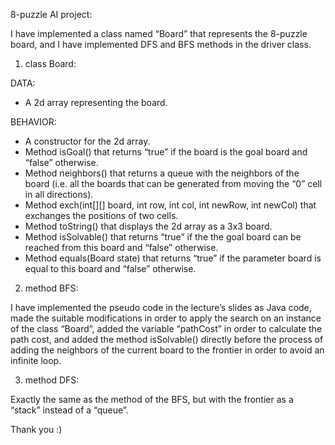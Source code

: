 8-puzzle AI project:


I have implemented a class named “Board” that represents the 8-puzzle board, and I have implemented DFS and BFS methods in the driver class.


1) class Board:

DATA:

- A 2d array representing the board.

BEHAVIOR:

- A constructor for the 2d array.
- Method isGoal() that returns “true” if the board is the goal board and “false” otherwise.
- Method neighbors() that returns a queue with the neighbors of the board (i.e. all the boards that can be generated from moving the “0” cell in all directions).
- Method exch(int[][] board, int row, int col, int newRow, int newCol) that exchanges the positions of two cells.
- Method toString() that displays the 2d array as a 3x3 board.
- Method isSolvable() that returns “true” if the the goal board can be reached from this board and “false” otherwise.
- Method equals(Board state) that returns “true” if the parameter board is equal to this board and “false” otherwise.


2) method BFS:

I have implemented the pseudo code in the lecture’s slides as Java code, made the suitable modifications in order to apply the search on an instance of the class “Board”, added the variable “pathCost” in order to calculate the path cost, and added the method isSolvable() directly before the process of adding the neighbors of the current board to the frontier in order to avoid an infinite loop.


3) method DFS:

Exactly the same as the method of the BFS, but with the frontier as a “stack” instead of a “queue”.


Thank you :)
